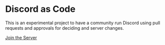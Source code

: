 # Discord as Code
This is an experimental project to have a community run Discord using pull requests and approvals for deciding and server changes.

[Join the Server](https://discord.gg/7AWva9W)